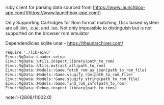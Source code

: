 ruby client for parsing data sourced from [https://www.launchbox-app.com/](https://www.launchbox-app.com/)

Only Supporting Cartridges for Rom format matching, Disc based system are all .bin, .cue, and .iso.
Not only impossible to distinguish but is not supported on the browser rom emulator

Dependendicies
sqlite
unar - https://theunarchiver.com/

```
require './lib/eivu'
Eivu::VgData::Loader.setup
Eivu::VgData::Utils.inspect_library(path_to_rom)
Eivu::VgData::Utils.extract_all(path_to_rom)
Eivu::VgData::Models::Game.fetch_rom_as_json(path_to_rom_file)
Eivu::VgData::Models::Game.slugify_rom(path_to_rom_file)
Eivu::VgData::Models::Game.slugify_string(path_to_rom_file)
Eivu::VgData::Models::Game.find_rom_info(path_to_rom)
Eivu::VgData::Debug.inspect_library(path_to_roms)
```

note:1-(2808/11002.0)
